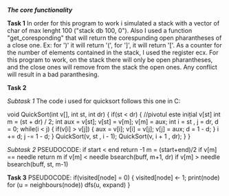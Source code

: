 ***The core functionality***

**Task 1**
In order for this program to work i simulated a stack with a vector of char of max lenght 100 ("stack db 100, 0"). Also I used a function "get_coresponding" that will return the corespunding open pharantheses of a close one. Ex: for ')' it will return '(', for ']', it will return '['.
As a counter for the number of elements contained in the stack, I used the register ecx.
For this program to work, on the stack there will only be open pharantheses, and the close ones will remove from the stack the open ones. Any conflict will result in a bad paranthesing.

**Task 2**

*Subtask 1*
The code i used for quicksort follows this one in C:

void QuickSort(int v[], int st, int dr)
{
	if(st < dr)
	{
		//pivotul este inițial v[st]
		int m = (st + dr) / 2;
		int aux = v[st];
		v[st] = v[m];
		v[m] = aux;
		int i = st , j = dr, d = 0;
		while(i < j)
		{
			if(v[i] > v[j])
			{
				aux = v[i]; 
				v[i] = v[j];
				v[j] = aux;
				d = 1 - d;
			}
			i += d;
			j -= 1 - d;
		}
		QuickSort(v, st , i - 1);
		QuickSort(v, i + 1 , dr);
	}
}

*Subtask 2*
PSEUDOCODE:
if start < end
    return -1
m = (start+end)/2
if v[m] == needle
    return m
if v[m] < needle
    bsearch(buff, m+1, dr)
if v[m] > needle
    bsearch(buff, st, m-1)

**Task 3**
PSEUDOCODE:
if(visited[node] = 0) {
    visited[node] <- 1;
    print(node)
    for (u = neighbours(node))
        dfs(u, expand)
}
